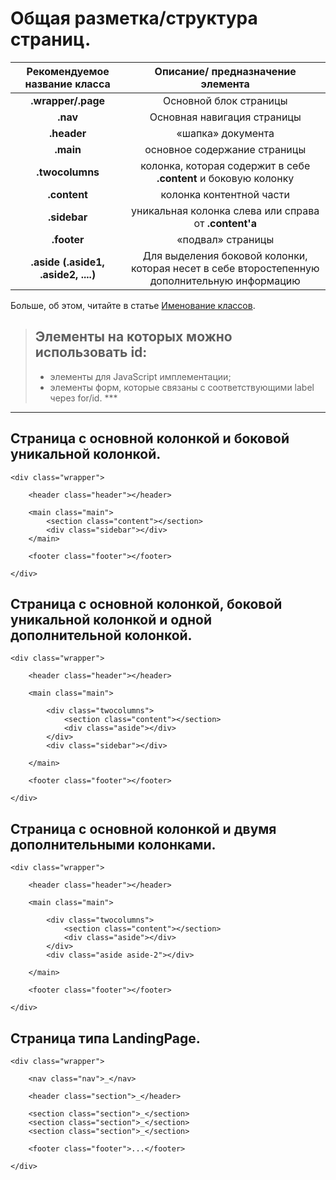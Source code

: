 # Общая разметка/структура страниц.

| Рекомендуемое название класса | Описание/ предназначение элемента |
| :---: | :---: |
| **.wrapper/.page** | Основной блок страницы |
| **.nav** | Основнaя навигация страницы |
| **.header** | «шапка» документа |
| **.main** | основное содержание страницы |
| **.twocolumns** | колонка, которая содержит в себе **.content** и боковую колонку |
| **.content** | колонка контентной части |
| **.sidebar** | уникальная колонка слева или справа от **.content'а** |
| **.footer** | «подвал» страницы |
| **.aside \(.aside1, .aside2, ....\)** | Для выделения боковой колонки, которая несет в себе второстепенную дополнительную информацию |

Больше, об этом, читайте в статье [ Именование классов](/imenovanie-klassov.md "больше о названиях классов и элементах тут.").

> ## Элементы на которых можно использовать **id**:
>
> * элементы для JavaScript имплементации;
> * элементы форм, которые связаны с соответствующими label через for/id.
>   \*\*\*

---

## Страница с основной колонкой и боковой уникальной колонкой.

```
<div class="wrapper">

    <header class="header"></header>

    <main class="main">
        <section class="content"></section>
        <div class="sidebar"></div>
    </main>

    <footer class="footer"></footer>

</div>
```

## Страница с основной колонкой, боковой уникальной колонкой и одной дополнительной колонкой.

```
<div class="wrapper">

    <header class="header"></header>

    <main class="main">

        <div class="twocolumns">
            <section class="content"></section>
            <div class="aside"></div>
        </div>
        <div class="sidebar"></div>

    </main>

    <footer class="footer"></footer>

</div>
```

## Страница с основной колонкой и двумя дополнительными колонками.

```
<div class="wrapper">

    <header class="header"></header>

    <main class="main">

        <div class="twocolumns">
            <section class="content"></section>
            <div class="aside"></div>
        </div>
        <div class="aside aside-2"></div>

    </main>

    <footer class="footer"></footer>

</div>
```

## Страница типа LandingPage.

```
<div class="wrapper">

    <nav class="nav">_</nav>

    <header class="section">_</header>

    <section class="section">_</section>
    <section class="section">_</section>
    <section class="section">_</section>

    <footer class="footer">...</footer>

</div>
```



